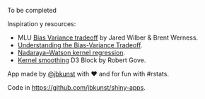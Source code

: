 To be completed

Inspiration y resources:

- MLU [Bias Variance tradeoff](https://mlu-explain.github.io/bias-variance/) by Jared Wilber & Brent Werness.
- [Understanding the Bias-Variance Tradeoff](https://scott.fortmann-roe.com/docs/BiasVariance.html).
- [Nadaraya–Watson kernel regression](https://en.wikipedia.org/wiki/Kernel_regression#Nadaraya%E2%80%93Watson_kernel_regression).
- [Kernel smoothing](https://bl.ocks.org/rpgove/073d6cb996d7de1d52935790139c4240) D3 Block by Robert Gove.


App made by [@jbkunst](https://twitter.com/jbkunst) with ❤️ and for fun with #rstats.

Code in https://github.com/jbkunst/shiny-apps.
